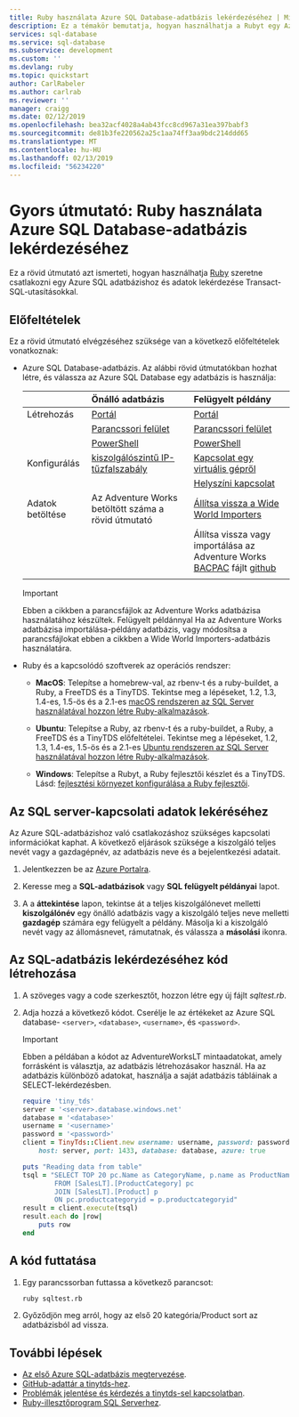 ```yaml
---
title: Ruby használata Azure SQL Database-adatbázis lekérdezéséhez | Microsoft Docs
description: Ez a témakör bemutatja, hogyan használhatja a Rubyt egy Azure SQL Database-adatbázishoz csatlakozó program létrehozásához, és hogyan hajthat végre lekérdezést Transact-SQL-utasításokkal.
services: sql-database
ms.service: sql-database
ms.subservice: development
ms.custom: ''
ms.devlang: ruby
ms.topic: quickstart
author: CarlRabeler
ms.author: carlrab
ms.reviewer: ''
manager: craigg
ms.date: 02/12/2019
ms.openlocfilehash: bea32acf4028a4ab43fcc8cd967a31ea397babf3
ms.sourcegitcommit: de81b3fe220562a25c1aa74ff3aa9bdc214ddd65
ms.translationtype: MT
ms.contentlocale: hu-HU
ms.lasthandoff: 02/13/2019
ms.locfileid: "56234220"
---
```

# <a name="quickstart-use-ruby-to-query-an-azure-sql-database"></a>Gyors útmutató: Ruby használata Azure SQL Database-adatbázis lekérdezéséhez

Ez a rövid útmutató azt ismerteti, hogyan használhatja [Ruby](https://www.ruby-lang.org) szeretne csatlakozni egy Azure SQL adatbázishoz és adatok lekérdezése Transact-SQL-utasításokkal.

## <a name="prerequisites"></a>Előfeltételek

Ez a rövid útmutató elvégzéséhez szüksége van a következő előfeltételek vonatkoznak:

- Azure SQL Database-adatbázis. Az alábbi rövid útmutatókban hozhat létre, és válassza az Azure SQL Database egy adatbázis is használja:

  || Önálló adatbázis | Felügyelt példány |
  |:--- |:--- |:---|
  | Létrehozás| [Portál](sql-database-single-database-get-started.md) | [Portál](sql-database-managed-instance-get-started.md) |
  || [Parancssori felület](scripts/sql-database-create-and-configure-database-cli.md) | [Parancssori felület](https://medium.com/azure-sqldb-managed-instance/working-with-sql-managed-instance-using-azure-cli-611795fe0b44) |
  || [PowerShell](scripts/sql-database-create-and-configure-database-powershell.md) | [PowerShell](https://blogs.msdn.microsoft.com/sqlserverstorageengine/2018/06/27/quick-start-script-create-azure-sql-managed-instance-using-powershell/) |
  | Konfigurálás | [kiszolgálószintű IP-tűzfalszabály](sql-database-server-level-firewall-rule.md)| [Kapcsolat egy virtuális gépről](sql-database-managed-instance-configure-vm.md)|
  |||[Helyszíni kapcsolat](sql-database-managed-instance-configure-p2s.md)
  |Adatok betöltése|Az Adventure Works betöltött száma a rövid útmutató|[Állítsa vissza a Wide World Importers](sql-database-managed-instance-get-started-restore.md)
  |||Állítsa vissza vagy importálása az Adventure Works [BACPAC](sql-database-import.md) fájlt [github](https://github.com/Microsoft/sql-server-samples/tree/master/samples/databases/adventure-works)|
  |||

  > [!IMPORTANT]
  > Ebben a cikkben a parancsfájlok az Adventure Works adatbázisa használatához készültek. Felügyelt példánnyal Ha az Adventure Works adatbázisa importálása-példány adatbázis, vagy módosítsa a parancsfájlokat ebben a cikkben a Wide World Importers-adatbázis használatára.
  
- Ruby és a kapcsolódó szoftverek az operációs rendszer:
  
  - **MacOS**: Telepítse a homebrew-val, az rbenv-t és a ruby-buildet, a Ruby, a FreeTDS és a TinyTDS. Tekintse meg a lépéseket, 1.2, 1.3, 1.4-es, 1.5-ös és a 2.1-es [macOS rendszeren az SQL Server használatával hozzon létre Ruby-alkalmazások](https://www.microsoft.com/sql-server/developer-get-started/ruby/mac/).
  
  - **Ubuntu**: Telepítse a Ruby, az rbenv-t és a ruby-buildet, a Ruby, a FreeTDS és a TinyTDS előfeltételei. Tekintse meg a lépéseket, 1.2, 1.3, 1.4-es, 1.5-ös és a 2.1-es [Ubuntu rendszeren az SQL Server használatával hozzon létre Ruby-alkalmazások](https://www.microsoft.com/sql-server/developer-get-started/ruby/ubuntu/).
  
  - **Windows**: Telepítse a Rubyt, a Ruby fejlesztői készlet és a TinyTDS. Lásd: [fejlesztési környezet konfigurálása a Ruby fejlesztői](/sql/connect/ruby/step-1-configure-development-environment-for-ruby-development).

## <a name="get-sql-server-connection-information"></a>Az SQL server-kapcsolati adatok lekéréséhez

Az Azure SQL-adatbázishoz való csatlakozáshoz szükséges kapcsolati információkat kaphat. A következő eljárások szüksége a kiszolgáló teljes nevét vagy a gazdagépnév, az adatbázis neve és a bejelentkezési adatait.

1. Jelentkezzen be az [Azure Portalra](https://portal.azure.com/).

2. Keresse meg a **SQL-adatbázisok** vagy **SQL felügyelt példányai** lapot.

3. A a **áttekintése** lapon, tekintse át a teljes kiszolgálónevet melletti **kiszolgálónév** egy önálló adatbázis vagy a kiszolgáló teljes neve melletti **gazdagép** számára egy felügyelt a példány. Másolja ki a kiszolgáló nevét vagy az állomásnevet, rámutatnak, és válassza a **másolási** ikonra. 

## <a name="create-code-to-query-your-sql-database"></a>Az SQL-adatbázis lekérdezéséhez kód létrehozása

1. A szöveges vagy a code szerkesztőt, hozzon létre egy új fájlt *sqltest.rb*.
   
1. Adja hozzá a következő kódot. Cserélje le az értékeket az Azure SQL database- `<server>`, `<database>`, `<username>`, és `<password>`.
   
   >[!IMPORTANT]
   >Ebben a példában a kódot az AdventureWorksLT mintaadatokat, amely forrásként is választja, az adatbázis létrehozásakor használ. Ha az adatbázis különböző adatokat, használja a saját adatbázis tábláinak a SELECT-lekérdezésben. 
   
   ```ruby
   require 'tiny_tds'
   server = '<server>.database.windows.net'
   database = '<database>'
   username = '<username>'
   password = '<password>'
   client = TinyTds::Client.new username: username, password: password, 
       host: server, port: 1433, database: database, azure: true
   
   puts "Reading data from table"
   tsql = "SELECT TOP 20 pc.Name as CategoryName, p.name as ProductName
           FROM [SalesLT].[ProductCategory] pc
           JOIN [SalesLT].[Product] p
           ON pc.productcategoryid = p.productcategoryid"
   result = client.execute(tsql)
   result.each do |row|
       puts row
   end
   ```

## <a name="run-the-code"></a>A kód futtatása

1. Egy parancssorban futtassa a következő parancsot:

   ```bash
   ruby sqltest.rb
   ```
   
1. Győződjön meg arról, hogy az első 20 kategória/Product sort az adatbázisból ad vissza. 

## <a name="next-steps"></a>További lépések
- [Az első Azure SQL-adatbázis megtervezése](sql-database-design-first-database.md).
- [GitHub-adattár a tinytds-hez](https://github.com/rails-sqlserver/tiny_tds).
- [Problémák jelentése és kérdezés a tinytds-sel kapcsolatban](https://github.com/rails-sqlserver/tiny_tds/issues).
- [Ruby-illesztőprogram SQL Serverhez](https://docs.microsoft.com/sql/connect/ruby/ruby-driver-for-sql-server/).
